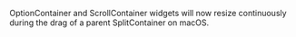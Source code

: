 OptionContainer and ScrollContainer widgets will now resize continuously during the drag of a parent SplitContainer on macOS.
